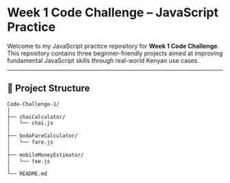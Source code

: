# Week 1 Code Challenge – JavaScript Practice

Welcome to my JavaScript practice repository for **Week 1 Code Challenge**. This repository contains three beginner-friendly projects aimed at improving fundamental JavaScript skills through real-world Kenyan use cases.

---

## 📁 Project Structure

```bash
Code-Challenge-1/
│
├── chaiCalculator/
│   └── chai.js
│
├── bodaFareCalculator/
│   └── fare.js
│
├── mobileMoneyEstimator/
│   └── fee.js
│
└── README.md
